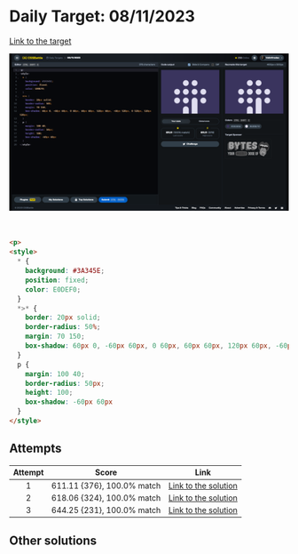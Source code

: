 # Daily Target: 08/11/2023

[Link to the target](https://cssbattle.dev/play/ln750sGgicmG2b0KVoJN)

![img](../images/target-solution/daily-target_2023-11-08.png)

<br>

```html
<p>
<style>
  * {
    background: #3A345E;
    position: fixed;
    color: E0DEF0;
  }
  *>* {
    border: 20px solid;
    border-radius: 50%;
    margin: 70 150;
    box-shadow: 60px 0, -60px 60px, 0 60px, 60px 60px, 120px 60px, -60px 120px, 0 120px, 120px 120px;
  }
  p {
    margin: 100 40;
    border-radius: 50px;
    height: 100;
    box-shadow: -60px 60px
  }
</style>
```

## Attempts
| Attempt | Score | Link |
|:-:|:-:|:-:|
| 1 | 611.11 {376}, 100.0% match | [Link to the solution](../html/daily-target_2023-11-08_attempt-01.html) |
| 2 | 618.06 {324}, 100.0% match | [Link to the solution](../html/daily-target_2023-11-08_attempt-02.html) |
| 3 | 644.25 {231}, 100.0% match | [Link to the solution](../html/daily-target_2023-11-08_attempt-03.html) |

## Other solutions
